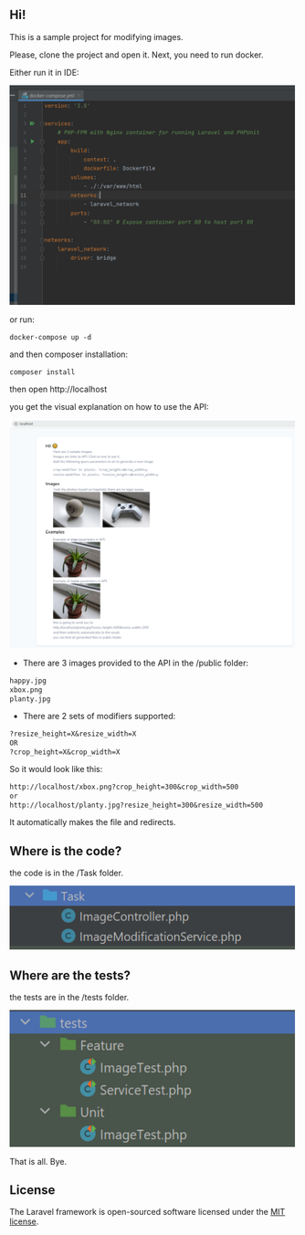 ## Hi!

This is a sample project for modifying images.

Please, clone the project and open it. Next, you need to run docker.

Either run it in IDE:

<img src="tutorial/run.PNG" width="500">

or run:

```
docker-compose up -d
```

and then composer installation:

```
composer install
```

then open http://localhost

you get the visual explanation on how to use the API:

<img src="tutorial/laravel.PNG" width="500" />

- There are 3 images provided to the API in the /public folder:

```
happy.jpg
xbox.png
planty.jpg
```

- There are 2 sets of modifiers supported:

```
?resize_height=X&resize_width=X
OR
?crop_height=X&crop_width=X
```

So it would look like this:

```
http://localhost/xbox.png?crop_height=300&crop_width=500
or
http://localhost/planty.jpg?resize_height=300&resize_width=500
```

It automatically makes the file and redirects.


## Where is the code?

the code is in the /Task folder.

<img src="tutorial/task.PNG" width="500" />


## Where are the tests?

the tests are in the /tests folder.

<img src="tutorial/tests.PNG" width="500" />


That is all. Bye.

## License

The Laravel framework is open-sourced software licensed under the [MIT license](https://opensource.org/licenses/MIT).
